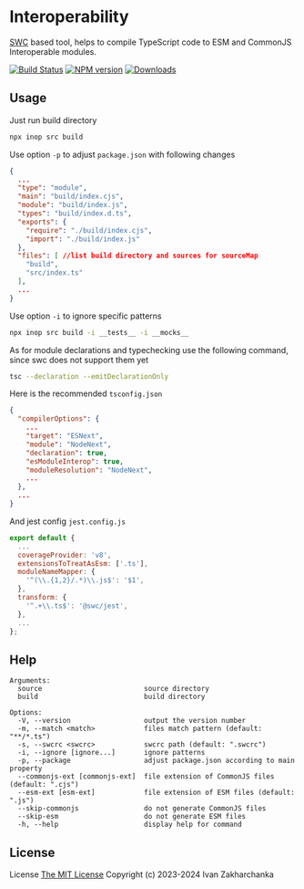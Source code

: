 # Interoperability

[SWC](https://www.npmjs.com/package/@swc/core) based tool, helps to compile TypeScript code to ESM and CommonJS Interoperable modules.

[![Build Status][github-image]][github-url]
[![NPM version][npm-image]][npm-url]
[![Downloads][downloads-image]][npm-url]

## Usage

Just run build directory
```bash
npx inop src build
```

Use option `-p` to adjust `package.json` with following changes
```json
{
  ...
  "type": "module",
  "main": "build/index.cjs",
  "module": "build/index.js",
  "types": "build/index.d.ts",
  "exports": {
    "require": "./build/index.cjs",
    "import": "./build/index.js"
  },
  "files": [ //list build directory and sources for sourceMap
    "build",
    "src/index.ts"
  ],
  ...
}
```

Use option `-i` to ignore specific patterns
```bash
npx inop src build -i __tests__ -i __mocks__
```

As for module declarations and typechecking use the following command, since swc does not support them yet
```bash
tsc --declaration --emitDeclarationOnly
```

Here is the recommended `tsconfig.json`
```json
{
  "compilerOptions": {
    ...
    "target": "ESNext",
    "module": "NodeNext",
    "declaration": true,
    "esModuleInterop": true,
    "moduleResolution": "NodeNext",
    ...
  },
  ...
}
```

And jest config `jest.config.js`
```javascript
export default {
  ...
  coverageProvider: 'v8',
  extensionsToTreatAsEsm: ['.ts'],
  moduleNameMapper: {
    '^(\\.{1,2}/.*)\\.js$': '$1',
  },
  transform: {
    '^.+\\.ts$': '@swc/jest',
  },
  ...
};
```

## Help
```
Arguments:
  source                         source directory
  build                          build directory

Options:
  -V, --version                  output the version number
  -m, --match <match>            files match pattern (default: "**/*.ts")
  -s, --swcrc <swcrc>            swcrc path (default: ".swcrc")
  -i, --ignore [ignore...]       ignore patterns
  -p, --package                  adjust package.json according to main property
  --commonjs-ext [commonjs-ext]  file extension of CommonJS files (default: ".cjs")
  --esm-ext [esm-ext]            file extension of ESM files (default: ".js")
  --skip-commonjs                do not generate CommonJS files
  --skip-esm                     do not generate ESM files
  -h, --help                     display help for command
```

## License

License [The MIT License](http://opensource.org/licenses/MIT)
Copyright (c) 2023-2024 Ivan Zakharchanka


[npm-url]: https://www.npmjs.com/package/inop
[downloads-image]: https://img.shields.io/npm/dw/inop.svg?maxAge=43200
[npm-image]: https://img.shields.io/npm/v/inop.svg?maxAge=43200
[github-url]: https://github.com/3axap4eHko/interoperability/actions/workflows/cicd.yml
[github-image]: https://github.com/3axap4eHko/interoperability/actions/workflows/cicd.yml/badge.svg
